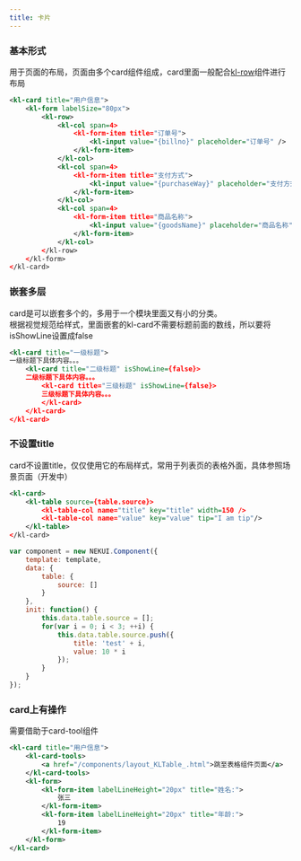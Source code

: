 ```yaml
---
title: 卡片
---
```


<!-- demo_start -->
### 基本形式
用于页面的布局，页面由多个card组件组成，card里面一般配合<a target="_blank" href="/components/layout_KLRow_.html">kl-row</a>组件进行布局

<div class="m-example"></div>

```xml
<kl-card title="用户信息">
    <kl-form labelSize="80px">
        <kl-row>
            <kl-col span=4>
                <kl-form-item title="订单号">
                    <kl-input value="{billno}" placeholder="订单号" />
                </kl-form-item>
            </kl-col>
            <kl-col span=4>
                <kl-form-item title="支付方式">
                    <kl-input value="{purchaseWay}" placeholder="支付方式" />
                </kl-form-item>
            </kl-col>
            <kl-col span=4>
                <kl-form-item title="商品名称">
                    <kl-input value="{goodsName}" placeholder="商品名称" />
                </kl-form-item>
            </kl-col>
        </kl-row>
    </kl-form>
</kl-card>
```
<!-- demo_end -->

<!-- demo_start -->
### 嵌套多层
card是可以嵌套多个的，多用于一个模块里面又有小的分类。
<br>
根据视觉规范给样式，里面嵌套的kl-card不需要标题前面的数线，所以要将isShowLine设置成false

<div class="m-example"></div>

```xml
<kl-card title="一级标题">
一级标题下具体内容。。。
    <kl-card title="二级标题" isShowLine={false}>
    二级标题下具体内容。。。
        <kl-card title="三级标题" isShowLine={false}>
        三级标题下具体内容。。。
        </kl-card>
    </kl-card>
</kl-card>
```
<!-- demo_end -->

<!-- demo_start -->
### 不设置title
card不设置title，仅仅使用它的布局样式，常用于列表页的表格外面，具体参照场景页面（开发中）

<div class="m-example"></div>

```xml
<kl-card>
    <kl-table source={table.source}>
        <kl-table-col name="title" key="title" width=150 />
        <kl-table-col name="value" key="value" tip="I am tip"/>
    </kl-table>
</kl-card>
```

```javascript
var component = new NEKUI.Component({
    template: template,
    data: {
        table: {
            source: []
        }
    },
    init: function() {
        this.data.table.source = [];
        for(var i = 0; i < 3; ++i) {
            this.data.table.source.push({
                title: 'test' + i,
                value: 10 * i
            });
        }
    }
});
```

<!-- demo_end -->

<!-- demo_start -->
### card上有操作
需要借助于card-tool组件

<div class="m-example"></div>

```xml
<kl-card title="用户信息">
    <kl-card-tools>
        <a href="/components/layout_KLTable_.html">跳至表格组件页面</a>
    </kl-card-tools>
    <kl-form>
        <kl-form-item labelLineHeight="20px" title="姓名:">
            张三
        </kl-form-item>
        <kl-form-item labelLineHeight="20px" title="年龄:">
            19
        </kl-form-item>
    </kl-form>
</kl-card>
```
<!-- demo_end -->